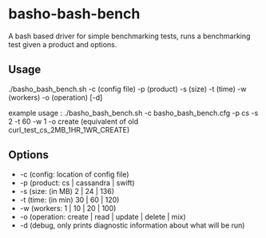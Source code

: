 # basho-bash-bench

A bash based driver for simple benchmarking tests, runs a benchmarking test given a product and options.

## Usage

./basho_bash_bench.sh -c (config file) -p (product) -s (size) -t (time) -w (workers) -o (operation) [-d]

example usage : ./basho_bash_bench.sh -c basho_bash_bench.cfg -p cs -s 2 -t 60 -w 1 -o create
    (equivalent of old curl_test_cs_2MB_1HR_1WR_CREATE)
		
## Options

* -c (config: location of config file)
* -p (product: cs | cassandra | swift)
* -s (size: (in MB) 2 | 24 | 136)
* -t (time: (in min) 30 | 60 | 120)
* -w (workers: 1 | 10 | 20 | 100)
* -o (operation: create | read | update | delete | mix)
* -d (debug, only prints diagnostic information about what will be run)